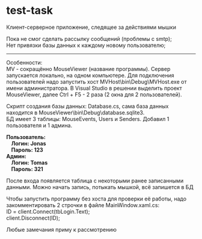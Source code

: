 # test-task
Клиент-серверное приложение, следящее за действиями мышки

Пока не смог сделать рассылку сообщений (проблемы с smtp);<br />
Нет привязки базы данных к каждому новому пользователю;<br />
  
-------------------------------------------------------------- 
Особенности:<br />
MV - сокращённо MouseViewer (название программы).
Сервер запускается локально, на одном компьютере. Для подключения пользователей надо запустить хост MVHost\bin\Debug\MVHost.exe от имени администратора.
В Visual Studio в решении выделить проект MouseViewer, далее Ctrl + F5 - 2 раза (2 окна для 2 пользователей).

Скрипт создания базы данных: Database.cs, сама база данных находится в MouseViewer\bin\Debug\database.sqlite3.<br /> 
БД имеет 3 таблицы: MouseEvents, Users и Senders. Добавил 1 пользователя и 1 админа.

**Пользователь:<br />
&nbsp;&nbsp;&nbsp;&nbsp;Логин: Jonas<br />
&nbsp;&nbsp;&nbsp;&nbsp;Пароль: 123<br />
Админ:<br />
&nbsp;&nbsp;&nbsp;&nbsp;Логин: Tomas<br />
&nbsp;&nbsp;&nbsp;&nbsp;Пароль: 321**<br />
  
После входа появляется таблица с некоторыми ранее записанными данными. Можно начать запись, потыкать мышкой, всё запишется в БД

Чтобы запустить программу без хоста для проверки её работы, надо закомментировать 2 строчки в файле MainWindow.xaml.cs: <br />
ID = client.Connect(tbLogin.Text);<br />
client.Disconnect(ID);<br />

Любые замечания приму к рассмотрению
